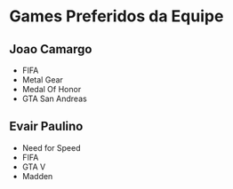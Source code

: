 # Games Preferidos da Equipe

## Joao Camargo

* FIFA
* Metal Gear
* Medal Of Honor
* GTA San Andreas

## Evair Paulino

* Need for Speed
* FIFA
* GTA V
* Madden
